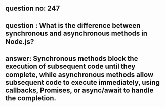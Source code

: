 
      
## question no: 247

## question : What is the difference between synchronous and asynchronous methods in Node.js?

## answer: Synchronous methods block the execution of subsequent code until they complete, while asynchronous methods allow subsequent code to execute immediately, using callbacks, Promises, or async/await to handle the completion.
      